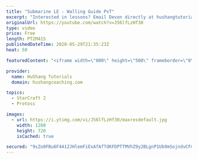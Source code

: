 ```yaml
---
title: "Submarine LE - Walling Guide PvT"
excerpt: "Interested in lessons? Email Devon directly at hushangtutorials@outlook.com ------------------------------------------------------------------------------------------------------- Want to support HuShang Tutorials directly? Patreon is a website where you can contribute a monthly donation that will help"
originalUrl: https://youtube.com/watch?v=J56lfLzHf30
type: video
price: Free
length: PT2M41S
publishedDateTime: 2020-05-29T21:35:23Z
heat: 50

featuredContent: "<iframe width=\"800\" height=\"500\" frameborder=\"0\" src=\"https://www.youtube.com/embed/J56lfLzHf30\" allow=\"accelerometer; autoplay; encrypted-media; gyroscope; picture-in-picture\" allowfullscreen></iframe>"

provider:
  name: HuShang Tutorials
  domain: hushangcoaching.com

topics:
  - StarCraft 2
  - Protoss

images:
  - url: https://i.ytimg.com/vi/J56lfLzHf30/maxresdefault.jpg
    width: 1280
    height: 720
    isCached: true

secured: "9sZo0FBu6F441ZJHlemFiExAfAfTdKFDPTTMVhZ9y2BLgnP1Ub9mSojndvCFmPf1t/4Ooe8hVMBsFgK+rwXrzlK+5/BJQ/G+BHnWXaLLtk1w0as8cnu0uhQSZIvRsPwRizeymGTv2ms0/spSuRYcxzygS2dv5ugL/hQsqdcAVpQsUAh8yjCWKNPus6YnLBij0xp2gw5MqW7l8vPN77VeBgAAhZTdRYiZmzvIrIks4DmYX3PkECm3eokXOl2SzZRU2KpKhUcQLhu+idRonGfT1L5kOFMXQ8ywhYIxwadaMOAiRLAwOEJb44k90yzv5OJd2xM1MAQull+3sjC5rZZCp4FJTj5rQSXsp+ytp1nKpWWqqe2MedRBoxJ2z+I14Uo20sL9XPj1E6oS3CAOQIYIvzBzGLMps0LI6dwrqo0CGZM=;g9nkSPtKuw4RuN8p3YPFiw=="
---
```



